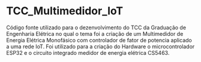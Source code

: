 # TCC_Multimedidor_IoT
Código fonte utilizado para o dezenvolvimento do TCC da Graduação de Engenharia Elétrica no qual o tema foi a criação de um Multimedidor de Energia Elétrica Monofásico com controlador de fator de potencia aplicado a uma rede IoT. Foi utilizado para a criação do Hardware o microcontrolador ESP32 e o circuito integrado medidor de energia elétrica CS5463.
